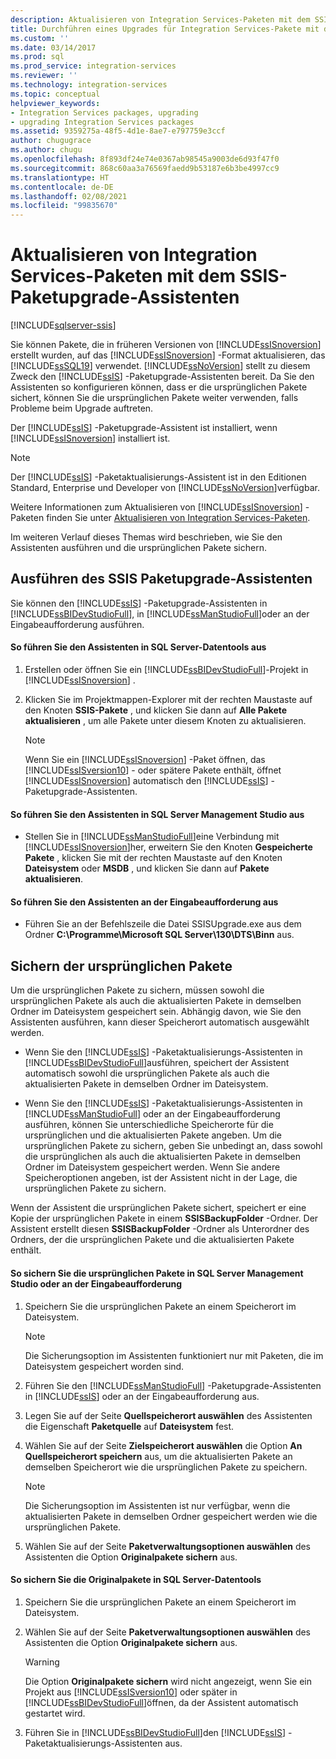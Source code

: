 ```yaml
---
description: Aktualisieren von Integration Services-Paketen mit dem SSIS-Paketupgrade-Assistenten
title: Durchführen eines Upgrades für Integration Services-Pakete mit dem SSIS-Paketupgrade-Assistenten | Microsoft-Dokumentation
ms.custom: ''
ms.date: 03/14/2017
ms.prod: sql
ms.prod_service: integration-services
ms.reviewer: ''
ms.technology: integration-services
ms.topic: conceptual
helpviewer_keywords:
- Integration Services packages, upgrading
- upgrading Integration Services packages
ms.assetid: 9359275a-48f5-4d1e-8ae7-e797759e3ccf
author: chugugrace
ms.author: chugu
ms.openlocfilehash: 8f893df24e74e0367ab98545a9003de6d93f47f0
ms.sourcegitcommit: 868c60aa3a76569faedd9b53187e6b3be4997cc9
ms.translationtype: HT
ms.contentlocale: de-DE
ms.lasthandoff: 02/08/2021
ms.locfileid: "99835670"
---
```

# <a name="upgrade-integration-services-packages-using-the-ssis-package-upgrade-wizard"></a>Aktualisieren von Integration Services-Paketen mit dem SSIS-Paketupgrade-Assistenten

[!INCLUDE[sqlserver-ssis](../../includes/applies-to-version/sqlserver-ssis.md)]


  Sie können Pakete, die in früheren Versionen von [!INCLUDE[ssISnoversion](../../includes/ssisnoversion-md.md)] erstellt wurden, auf das [!INCLUDE[ssISnoversion](../../includes/ssisnoversion-md.md)] -Format aktualisieren, das [!INCLUDE[ssSQL19](../../includes/sssql19-md.md)] verwendet. [!INCLUDE[ssNoVersion](../../includes/ssnoversion-md.md)] stellt zu diesem Zweck den [!INCLUDE[ssIS](../../includes/ssis-md.md)] -Paketupgrade-Assistenten bereit. Da Sie den Assistenten so konfigurieren können, dass er die ursprünglichen Pakete sichert, können Sie die ursprünglichen Pakete weiter verwenden, falls Probleme beim Upgrade auftreten.  
  
 Der [!INCLUDE[ssIS](../../includes/ssis-md.md)] -Paketupgrade-Assistent ist installiert, wenn [!INCLUDE[ssISnoversion](../../includes/ssisnoversion-md.md)] installiert ist.  
  
> [!NOTE]  
>  Der [!INCLUDE[ssIS](../../includes/ssis-md.md)] -Paketaktualisierungs-Assistent ist in den Editionen Standard, Enterprise und Developer von [!INCLUDE[ssNoVersion](../../includes/ssnoversion-md.md)]verfügbar.  
  
 Weitere Informationen zum Aktualisieren von [!INCLUDE[ssISnoversion](../../includes/ssisnoversion-md.md)] -Paketen finden Sie unter [Aktualisieren von Integration Services-Paketen](../../integration-services/install-windows/upgrade-integration-services-packages.md).  
  
 Im weiteren Verlauf dieses Themas wird beschrieben, wie Sie den Assistenten ausführen und die ursprünglichen Pakete sichern.  
  
## <a name="running-the-ssis-package-upgrade-wizard"></a>Ausführen des SSIS Paketupgrade-Assistenten  
 Sie können den [!INCLUDE[ssIS](../../includes/ssis-md.md)] -Paketupgrade-Assistenten in [!INCLUDE[ssBIDevStudioFull](../../includes/ssbidevstudiofull-md.md)], in [!INCLUDE[ssManStudioFull](../../includes/ssmanstudiofull-md.md)]oder an der Eingabeaufforderung ausführen.  
  
#### <a name="to-run-the-wizard-from-sql-server-data-tools"></a>So führen Sie den Assistenten in SQL Server-Datentools aus  
  
1.  Erstellen oder öffnen Sie ein [!INCLUDE[ssBIDevStudioFull](../../includes/ssbidevstudiofull-md.md)]-Projekt in [!INCLUDE[ssISnoversion](../../includes/ssisnoversion-md.md)] .  
  
2.  Klicken Sie im Projektmappen-Explorer mit der rechten Maustaste auf den Knoten **SSIS-Pakete** , und klicken Sie dann auf **Alle Pakete aktualisieren** , um alle Pakete unter diesem Knoten zu aktualisieren.  
  
    > [!NOTE]  
    >  Wenn Sie ein [!INCLUDE[ssISnoversion](../../includes/ssisnoversion-md.md)] -Paket öffnen, das [!INCLUDE[ssISversion10](../../includes/ssisversion10-md.md)] - oder spätere Pakete enthält, öffnet [!INCLUDE[ssISnoversion](../../includes/ssisnoversion-md.md)] automatisch den [!INCLUDE[ssIS](../../includes/ssis-md.md)] -Paketupgrade-Assistenten.  
  
#### <a name="to-run-the-wizard-from-sql-server-management-studio"></a>So führen Sie den Assistenten in SQL Server Management Studio aus  
  
-   Stellen Sie in [!INCLUDE[ssManStudioFull](../../includes/ssmanstudiofull-md.md)]eine Verbindung mit [!INCLUDE[ssISnoversion](../../includes/ssisnoversion-md.md)]her, erweitern Sie den Knoten **Gespeicherte Pakete** , klicken Sie mit der rechten Maustaste auf den Knoten **Dateisystem** oder **MSDB** , und klicken Sie dann auf **Pakete aktualisieren**.  
  
#### <a name="to-run-the-wizard-at-the-command-prompt"></a>So führen Sie den Assistenten an der Eingabeaufforderung aus  
  
-   Führen Sie an der Befehlszeile die Datei SSISUpgrade.exe aus dem Ordner **C:\Programme\Microsoft SQL Server\130\DTS\Binn** aus.  
  
## <a name="backing-up-the-original-packages"></a>Sichern der ursprünglichen Pakete  
 Um die ursprünglichen Pakete zu sichern, müssen sowohl die ursprünglichen Pakete als auch die aktualisierten Pakete in demselben Ordner im Dateisystem gespeichert sein. Abhängig davon, wie Sie den Assistenten ausführen, kann dieser Speicherort automatisch ausgewählt werden.  
  
-   Wenn Sie den [!INCLUDE[ssIS](../../includes/ssis-md.md)] -Paketaktualisierungs-Assistenten in [!INCLUDE[ssBIDevStudioFull](../../includes/ssbidevstudiofull-md.md)]ausführen, speichert der Assistent automatisch sowohl die ursprünglichen Pakete als auch die aktualisierten Pakete in demselben Ordner im Dateisystem.  
  
-   Wenn Sie den [!INCLUDE[ssIS](../../includes/ssis-md.md)] -Paketaktualisierungs-Assistenten in [!INCLUDE[ssManStudioFull](../../includes/ssmanstudiofull-md.md)] oder an der Eingabeaufforderung ausführen, können Sie unterschiedliche Speicherorte für die ursprünglichen und die aktualisierten Pakete angeben. Um die ursprünglichen Pakete zu sichern, geben Sie unbedingt an, dass sowohl die ursprünglichen als auch die aktualisierten Pakete in demselben Ordner im Dateisystem gespeichert werden. Wenn Sie andere Speicheroptionen angeben, ist der Assistent nicht in der Lage, die ursprünglichen Pakete zu sichern.  
  
 Wenn der Assistent die ursprünglichen Pakete sichert, speichert er eine Kopie der ursprünglichen Pakete in einem **SSISBackupFolder** -Ordner. Der Assistent erstellt diesen **SSISBackupFolder** -Ordner als Unterordner des Ordners, der die ursprünglichen Pakete und die aktualisierten Pakete enthält.  
  
#### <a name="to-back-up-the-original-packages-in-sql-server-management-studio-or-at-the-command-prompt"></a>So sichern Sie die ursprünglichen Pakete in SQL Server Management Studio oder an der Eingabeaufforderung  
  
1.  Speichern Sie die ursprünglichen Pakete an einem Speicherort im Dateisystem.  
  
    > [!NOTE]  
    >  Die Sicherungsoption im Assistenten funktioniert nur mit Paketen, die im Dateisystem gespeichert worden sind.  
  
2.  Führen Sie den [!INCLUDE[ssManStudioFull](../../includes/ssmanstudiofull-md.md)] -Paketupgrade-Assistenten in [!INCLUDE[ssIS](../../includes/ssis-md.md)] oder an der Eingabeaufforderung aus.  
  
3.  Legen Sie auf der Seite **Quellspeicherort auswählen** des Assistenten die Eigenschaft **Paketquelle** auf **Dateisystem** fest.  
  
4.  Wählen Sie auf der Seite **Zielspeicherort auswählen** die Option **An Quellspeicherort speichern** aus, um die aktualisierten Pakete an demselben Speicherort wie die ursprünglichen Pakete zu speichern.  
  
    > [!NOTE]  
    >  Die Sicherungsoption im Assistenten ist nur verfügbar, wenn die aktualisierten Pakete in demselben Ordner gespeichert werden wie die ursprünglichen Pakete.  
  
5.  Wählen Sie auf der Seite **Paketverwaltungsoptionen auswählen** des Assistenten die Option **Originalpakete sichern** aus.  
  
#### <a name="to-back-up-the-original-packages-in-sql-server-data-tools"></a>So sichern Sie die Originalpakete in SQL Server-Datentools  
  
1.  Speichern Sie die ursprünglichen Pakete an einem Speicherort im Dateisystem.  
  
2.  Wählen Sie auf der Seite **Paketverwaltungsoptionen auswählen** des Assistenten die Option **Originalpakete sichern** aus.  
  
    > [!WARNING]  
    >  Die Option **Originalpakete sichern** wird nicht angezeigt, wenn Sie ein Projekt aus [!INCLUDE[ssISversion10](../../includes/ssisversion10-md.md)] oder später in [!INCLUDE[ssBIDevStudioFull](../../includes/ssbidevstudiofull-md.md)]öffnen, da der Assistent automatisch gestartet wird.  
  
3.  Führen Sie in [!INCLUDE[ssBIDevStudioFull](../../includes/ssbidevstudiofull-md.md)]den [!INCLUDE[ssIS](../../includes/ssis-md.md)] -Paketaktualisierungs-Assistenten aus.  
  
  
